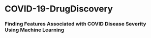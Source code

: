 # COVID-19-DrugDiscovery
### Finding Features Associated with COVID Disease Severity Using Machine Learning
